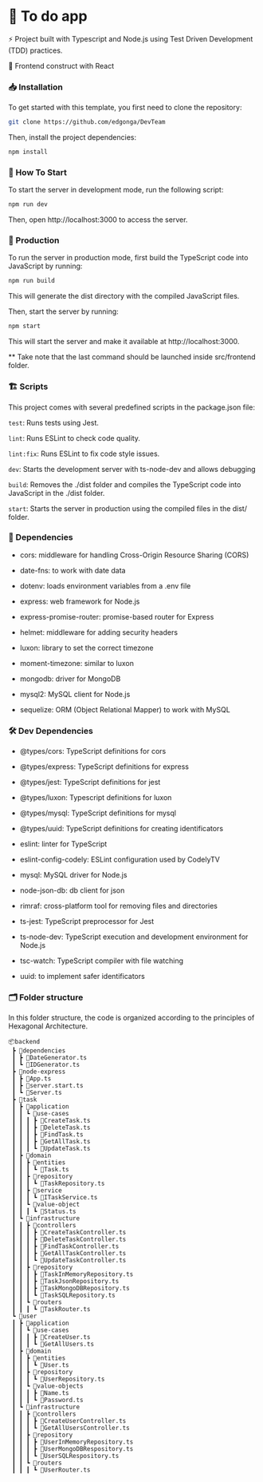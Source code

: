 # 🦋 To do app

⚡ Project built with Typescript and Node.js using Test Driven Development (TDD) practices.

🚀 Frontend construct with React

### 📥 Installation

To get started with this template, you first need to clone the repository:

```bash
git clone https://github.com/edgonga/DevTeam
```

Then, install the project dependencies:

```bash
npm install
```

### 🏁 How To Start

To start the server in development mode, run the following script:
```bash
npm run dev
```
Then, open http://localhost:3000 to access the server.


### 🚀 Production

To run the server in production mode, first build the TypeScript code into JavaScript by running:

```bash
npm run build
```

This will generate the dist directory with the compiled JavaScript files.

Then, start the server by running:

```bash
npm start
```

This will start the server and make it available at http://localhost:3000.

** Take note that the last command should be launched inside src/frontend folder.


### 🏗️ Scripts
This project comes with several predefined scripts in the package.json file:

```test```: Runs tests using Jest.

```lint```: Runs ESLint to check code quality.

```lint:fix```: Runs ESLint to fix code style issues.

```dev```: Starts the development server with ts-node-dev and allows debugging

```build```: Removes the ./dist folder and compiles the TypeScript code into JavaScript in the ./dist folder.

```start```: Starts the server in production using the compiled files in the dist/ folder.

### 📝 Dependencies

- cors: middleware for handling Cross-Origin Resource Sharing (CORS)

- date-fns: to work with date data

- dotenv: loads environment variables from a .env file

- express: web framework for Node.js

- express-promise-router: promise-based router for Express

- helmet: middleware for adding security headers

- luxon: library to set the correct timezone

- moment-timezone: similar to luxon

- mongodb: driver for MongoDB

- mysql2: MySQL client for Node.js

- sequelize: ORM (Object Relational Mapper) to work with MySQL

### 🛠️ Dev Dependencies

- @types/cors: TypeScript definitions for cors

- @types/express: TypeScript definitions for express

- @types/jest: TypeScript definitions for jest

- @types/luxon: Typescript definitions for luxon

- @types/mysql: TypeScript definitions for mysql

- @types/uuid: TypeScript definitions for creating identificators

- eslint: linter for TypeScript

- eslint-config-codely: ESLint configuration used by CodelyTV

- mysql: MySQL driver for Node.js

- node-json-db: db client for json

- rimraf: cross-platform tool for removing files and directories

- ts-jest: TypeScript preprocessor for Jest

- ts-node-dev: TypeScript execution and development environment for Node.js

- tsc-watch: TypeScript compiler with file watching

- uuid: to implement safer identificators

### 🗂️ Folder structure

In this folder structure, the code is organized according to the principles of Hexagonal Architecture. 

```
📦backend
 ┣ 📂dependencies
 ┃ ┣ 📜DateGenerator.ts
 ┃ ┗ 📜IDGenerator.ts
 ┣ 📂node-express
 ┃ ┣ 📜App.ts
 ┃ ┣ 📜server.start.ts
 ┃ ┗ 📜Server.ts
 ┣ 📂task
 ┃ ┣ 📂application
 ┃ ┃ ┗ 📂use-cases
 ┃ ┃ ┃ ┣ 📜CreateTask.ts
 ┃ ┃ ┃ ┣ 📜DeleteTask.ts
 ┃ ┃ ┃ ┣ 📜FindTask.ts
 ┃ ┃ ┃ ┣ 📜GetAllTask.ts
 ┃ ┃ ┃ ┗ 📜UpdateTask.ts
 ┃ ┣ 📂domain
 ┃ ┃ ┣ 📂entities
 ┃ ┃ ┃ ┗ 📜Task.ts
 ┃ ┃ ┣ 📂repository
 ┃ ┃ ┃ ┗ 📜TaskRepository.ts
 ┃ ┃ ┣ 📂service
 ┃ ┃ ┃ ┗ 📜ITaskService.ts
 ┃ ┃ ┗ 📂value-object
 ┃ ┃ ┃ ┗ 📜Status.ts
 ┃ ┗ 📂infrastructure
 ┃ ┃ ┣ 📂controllers
 ┃ ┃ ┃ ┣ 📜CreateTaskController.ts
 ┃ ┃ ┃ ┣ 📜DeleteTaskController.ts
 ┃ ┃ ┃ ┣ 📜FindTaskController.ts
 ┃ ┃ ┃ ┣ 📜GetAllTaskController.ts
 ┃ ┃ ┃ ┗ 📜UpdateTaskController.ts
 ┃ ┃ ┣ 📂repository
 ┃ ┃ ┃ ┣ 📜TaskInMemoryRepository.ts
 ┃ ┃ ┃ ┣ 📜TaskJsonRepository.ts
 ┃ ┃ ┃ ┣ 📜TaskMongoDBRepository.ts
 ┃ ┃ ┃ ┗ 📜TaskSQLRepository.ts
 ┃ ┃ ┗ 📂routers
 ┃ ┃ ┃ ┗ 📜TaskRouter.ts
 ┗ 📂user
 ┃ ┣ 📂application
 ┃ ┃ ┗ 📂use-cases
 ┃ ┃ ┃ ┣ 📜CreateUser.ts
 ┃ ┃ ┃ ┗ 📜GetAllUsers.ts
 ┃ ┣ 📂domain
 ┃ ┃ ┣ 📂entities
 ┃ ┃ ┃ ┗ 📜User.ts
 ┃ ┃ ┣ 📂repository
 ┃ ┃ ┃ ┗ 📜UserRepository.ts
 ┃ ┃ ┗ 📂value-objects
 ┃ ┃ ┃ ┣ 📜Name.ts
 ┃ ┃ ┃ ┗ 📜Password.ts
 ┃ ┗ 📂infrastructure
 ┃ ┃ ┣ 📂controllers
 ┃ ┃ ┃ ┣ 📜CreateUserController.ts
 ┃ ┃ ┃ ┗ 📜GetAllUsersController.ts
 ┃ ┃ ┣ 📂repository
 ┃ ┃ ┃ ┣ 📜UserInMemoryRepository.ts
 ┃ ┃ ┃ ┣ 📜UserMongoDBRespository.ts
 ┃ ┃ ┃ ┗ 📜UserSQLRespository.ts
 ┃ ┃ ┗ 📂routers
 ┃ ┃ ┃ ┗ 📜UserRouter.ts
```



